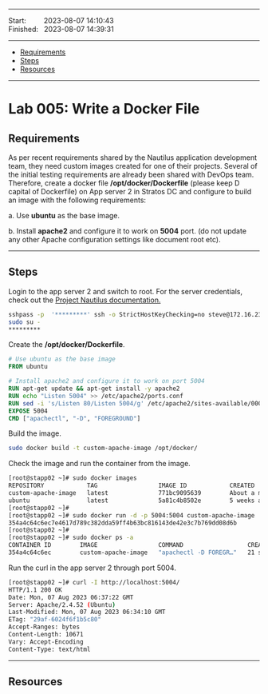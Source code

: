 
------------------------------

Start: &nbsp;&nbsp;&nbsp;&nbsp;&nbsp;&nbsp;&nbsp;&nbsp;2023-08-07 14:10:43  
Finished: &nbsp;&nbsp;2023-08-07 14:39:31

------------------------------

- [Requirements](#requirements)
- [Steps](#steps)
- [Resources](#resources)

------------------------------

# Lab 005: Write a Docker File

## Requirements

As per recent requirements shared by the Nautilus application development team, they need custom images created for one of their projects. Several of the initial testing requirements are already been shared with DevOps team. Therefore, create a docker file **/opt/docker/Dockerfile** (please keep D capital of Dockerfile) on App server 2 in Stratos DC and configure to build an image with the following requirements:

a. Use **ubuntu** as the base image.

b. Install **apache2** and configure it to work on **5004** port. (do not update any other Apache configuration settings like document root etc).

------------------------------

## Steps


Login to the app server 2 and switch to root. For the server credentials, check out the [Project Nautilus documentation.](https://kodekloudhub.github.io/kodekloud-engineer/docs/projects/nautilus)


```bash
sshpass -p  '*********' ssh -o StrictHostKeyChecking=no steve@172.16.238.11
sudo su -
*********
```

Create the **/opt/docker/Dockerfile**.

```dockerfile
# Use ubuntu as the base image
FROM ubuntu

# Install apache2 and configure it to work on port 5004
RUN apt-get update && apt-get install -y apache2
RUN echo "Listen 5004" >> /etc/apache2/ports.conf
RUN sed -i 's/Listen 80/Listen 5004/g' /etc/apache2/sites-available/000-default.conf
EXPOSE 5004
CMD ["apachectl", "-D", "FOREGROUND"]
```

Build the image.

```bash
sudo docker build -t custom-apache-image /opt/docker/
```

Check the image and run the container from the image.

```bash
[root@stapp02 ~]# sudo docker images
REPOSITORY            TAG                 IMAGE ID            CREATED              SIZE
custom-apache-image   latest              771bc9095639        About a minute ago   228MB
ubuntu                latest              5a81c4b8502e        5 weeks ago          77.8MB
[root@stapp02 ~]# 
[root@stapp02 ~]# sudo docker run -d -p 5004:5004 custom-apache-image
354a4c64c6ec7e4617d789c382dda59ff4b63bc816143de42e3c7b769dd08d6b
[root@stapp02 ~]# 
[root@stapp02 ~]# sudo docker ps -a
CONTAINER ID        IMAGE                 COMMAND                  CREATED             STATUS              PORTS                    NAMES
354a4c64c6ec        custom-apache-image   "apachectl -D FOREGR…"   21 seconds ago      Up 13 seconds       0.0.0.0:5004->5004/tcp   wizardly_sanderson 
```

Run the curl in the app server 2 through port 5004.

```bash
[root@stapp02 ~]# curl -I http://localhost:5004/
HTTP/1.1 200 OK
Date: Mon, 07 Aug 2023 06:37:22 GMT
Server: Apache/2.4.52 (Ubuntu)
Last-Modified: Mon, 07 Aug 2023 06:34:10 GMT
ETag: "29af-6024f6f1b5c80"
Accept-Ranges: bytes
Content-Length: 10671
Vary: Accept-Encoding
Content-Type: text/html 
```

------------------------------

## Resources